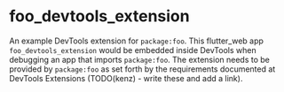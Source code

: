 # foo_devtools_extension

An example DevTools extension for `package:foo`. This flutter_web app `foo_devtools_extension`
would be embedded inside DevTools when debugging an app that imports `package:foo`. The extension
needs to be provided by `package:foo` as set forth by the requirements documented at
DevTools Extensions (TODO(kenz) - write these and add a link).